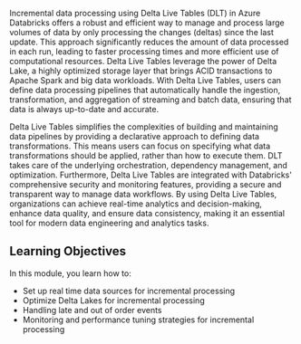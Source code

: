 Incremental data processing using Delta Live Tables (DLT) in Azure Databricks offers a robust and efficient way to manage and process large volumes of data by only processing the changes (deltas) since the last update. This approach significantly reduces the amount of data processed in each run, leading to faster processing times and more efficient use of computational resources. Delta Live Tables leverage the power of Delta Lake, a highly optimized storage layer that brings ACID transactions to Apache Spark and big data workloads. With Delta Live Tables, users can define data processing pipelines that automatically handle the ingestion, transformation, and aggregation of streaming and batch data, ensuring that data is always up-to-date and accurate.

Delta Live Tables simplifies the complexities of building and maintaining data pipelines by providing a declarative approach to defining data transformations. This means users can focus on specifying what data transformations should be applied, rather than how to execute them. DLT takes care of the underlying orchestration, dependency management, and optimization. Furthermore, Delta Live Tables are integrated with Databricks' comprehensive security and monitoring features, providing a secure and transparent way to manage data workflows. By using Delta Live Tables, organizations can achieve real-time analytics and decision-making, enhance data quality, and ensure data consistency, making it an essential tool for modern data engineering and analytics tasks.

## Learning Objectives
In this module, you learn how to:
- Set up real time data sources for incremental processing
- Optimize Delta Lakes for incremental processing
- Handling late and out of order events
- Monitoring and performance tuning strategies for incremental processing